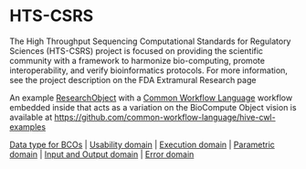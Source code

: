# HTS-CSRS
The High Throughput Sequencing Computational Standards for Regulatory Sciences (HTS-CSRS) project is focused on providing the scientific community with a framework to harmonize bio-computing, promote interoperability, and verify bioinformatics protocols. For more information, see the project description on the FDA Extramural Research page

An example [ResearchObject](http://www.researchobject.org/) with a [Common Workflow Language](http://www.commonwl.org/) workflow embedded inside that acts as a variation on the BioCompute Object vision is available at https://github.com/common-workflow-language/hive-cwl-examples

[Data type for BCOs](https://docs.google.com/document/d/1jM3VNYRuItrci1QKokKtoMCAzAN63uE4ecC56TdRvkw/edit#heading=h.ljpvaa7lp1ny) | [Usability domain](https://docs.google.com/document/d/1jM3VNYRuItrci1QKokKtoMCAzAN63uE4ecC56TdRvkw/edit#heading=h.vk1k6nq9oad4) | [Execution domain](https://docs.google.com/document/d/1jM3VNYRuItrci1QKokKtoMCAzAN63uE4ecC56TdRvkw/edit#heading=h.gwvezkjud4yh) | [Parametric domain](https://docs.google.com/document/d/1jM3VNYRuItrci1QKokKtoMCAzAN63uE4ecC56TdRvkw/edit#heading=h.dm4hwieullx0) | [Input and Output domain](https://docs.google.com/document/d/1jM3VNYRuItrci1QKokKtoMCAzAN63uE4ecC56TdRvkw/edit#heading=h.88tck8dt147s) | [Error domain](https://docs.google.com/document/d/1jM3VNYRuItrci1QKokKtoMCAzAN63uE4ecC56TdRvkw/edit#heading=h.c5nzws6tovyl)
